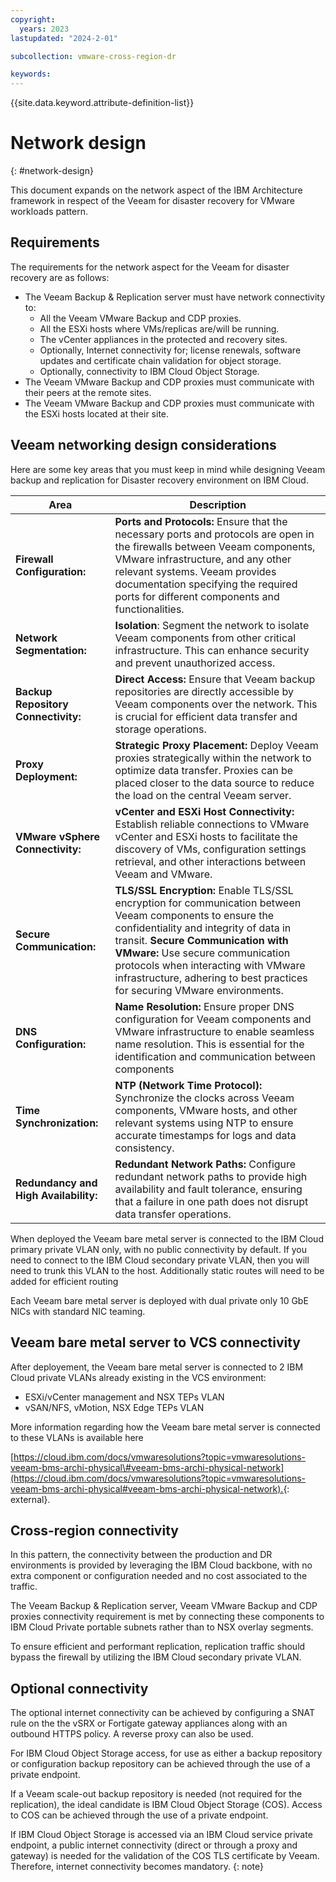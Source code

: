 ```yaml
---
copyright:
  years: 2023
lastupdated: "2024-2-01"

subcollection: vmware-cross-region-dr

keywords:
---
```

{{site.data.keyword.attribute-definition-list}}

# Network design

{: \#network-design}

This document expands on the network aspect of the IBM Architecture framework in respect of the Veeam for disaster recovery for VMware workloads pattern.

## Requirements

The requirements for the network aspect for the Veeam for disaster recovery are as follows:

- The Veeam Backup & Replication server must have network connectivity to:
  - All the Veeam VMware Backup and CDP proxies.
  - All the ESXi hosts where VMs/replicas are/will be running.
  - The vCenter appliances in the protected and recovery sites.
  - Optionally, Internet connectivity for; license renewals, software updates and certificate chain validation for object storage.
  - Optionally, connectivity to IBM Cloud Object Storage.
- The Veeam VMware Backup and CDP proxies must communicate with their peers at the remote sites.
- The Veeam VMware Backup and CDP proxies must communicate with the ESXi hosts located at their site.

## Veeam networking design considerations

Here are some key areas that you must keep in mind while designing Veeam backup and replication for Disaster recovery environment on IBM Cloud.

| **Area**                              | **Description**                                                                                                                                                                                                                                                                                                                                       |
| ------------------------------------------- | ----------------------------------------------------------------------------------------------------------------------------------------------------------------------------------------------------------------------------------------------------------------------------------------------------------------------------------------------------------- |
| **Firewall Configuration:**           | **Ports and Protocols:** Ensure that the necessary ports and protocols are open in the firewalls between Veeam components, VMware infrastructure, and any other relevant systems. Veeam provides documentation specifying the required ports for different components and functionalities.                                                            |
| **Network Segmentation:**             | **Isolation**: Segment the network to isolate Veeam components from other critical infrastructure. This can enhance security and prevent unauthorized access.                                                                                                                                                                                         |
| **Backup Repository Connectivity:**   | **Direct Access:** Ensure that Veeam backup repositories are directly accessible by Veeam components over the network. This is crucial for efficient data transfer and storage operations.                                                                                                                                                            |
| **Proxy Deployment:**                 | **Strategic Proxy Placement:** Deploy Veeam proxies strategically within the network to optimize data transfer. Proxies can be placed closer to the data source to reduce the load on the central Veeam server.                                                                                                                                       |
| **VMware vSphere Connectivity:**      | **vCenter and ESXi Host Connectivity:** Establish reliable connections to VMware vCenter and ESXi hosts to facilitate the discovery of VMs, configuration settings retrieval, and other interactions between Veeam and VMware.                                                                                                                        |
| **Secure Communication:**             | **TLS/SSL Encryption:** Enable TLS/SSL encryption for communication between Veeam components to ensure the confidentiality and integrity of data in transit. **Secure Communication with VMware:** Use secure communication protocols when interacting with VMware infrastructure, adhering to best practices for securing VMware environments. |
| **DNS Configuration:**                | **Name Resolution:** Ensure proper DNS configuration for Veeam components and VMware infrastructure to enable seamless name resolution. This is essential for the identification and communication between components                                                                                                                                 |
| **Time Synchronization:**             | **NTP (Network Time Protocol):** Synchronize the clocks across Veeam components, VMware hosts, and other relevant systems using NTP to ensure accurate timestamps for logs and data consistency.                                                                                                                                                      |
| **Redundancy and High Availability:** | **Redundant Network Paths:** Configure redundant network paths to provide high availability and fault tolerance, ensuring that a failure in one path does not disrupt data transfer operations.                                                                                                                                                       |

When deployed the Veeam bare metal server is connected to the IBM Cloud primary private VLAN only, with no public connectivity by default. If you need to connect to the IBM Cloud secondary private VLAN, then you will need to trunk this VLAN to the host. Additionally static routes will need to be added for efficient routing

Each Veeam bare metal server is deployed with dual private only 10 GbE NICs with standard NIC teaming.

## Veeam bare metal server to VCS connectivity

After deployement, the Veeam bare metal server is connected to 2 IBM Cloud private VLANs already existing in the VCS environment:

- ESXi/vCenter management and NSX TEPs VLAN
- vSAN/NFS, vMotion, NSX Edge TEPs VLAN

More information regarding how the Veeam bare metal server is connected to these VLANs is available here


[https://cloud.ibm.com/docs/vmwaresolutions?topic=vmwaresolutions-veeam-bms-archi-physical\#veeam-bms-archi-physical-network](https://cloud.ibm.com/docs/vmwaresolutions?topic=vmwaresolutions-veeam-bms-archi-physical#veeam-bms-archi-physical-network).{: external}.

## Cross-region connectivity

In this pattern, the connectivity between the production and DR environments is provided by leveraging the IBM Cloud backbone, with no extra component or configuration needed and no cost associated to the traffic.

The Veeam Backup & Replication server, Veeam VMware Backup and CDP proxies connectivity requirement is met by connecting these components to IBM Cloud Private portable subnets rather than to NSX overlay segments.

To ensure efficient and performant replication, replication traffic should bypass the firewall by utilizing the IBM Cloud secondary private VLAN.

## Optional connectivity

The optional internet connectivity can be achieved by configuring a SNAT rule on the the vSRX or Fortigate gateway appliances along with an outbound HTTPS policy. A reverse proxy can also be used.

For IBM Cloud Object Storage access, for use as either a backup repository or configuration backup repository can be achieved through the use of a private endpoint.

If a Veeam scale-out backup repository is needed (not required for the replication), the ideal candidate is IBM Cloud Object Storage (COS). Access to COS can be achieved through the use of a private endpoint.

If IBM Cloud Object Storage is accessed via an IBM Cloud service private endpoint, a public internet connectivity (direct or through a proxy and gateway) is needed for the validation of the COS TLS certificate by Veeam. Therefore, internet connectivity becomes mandatory.
{: note}
